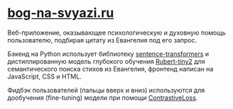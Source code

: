 # [bog-na-svyazi.ru](bog-na-svyazi.ru/)

Веб-приложение, оказывающее психологическую и духовную помощь пользователю, подбирая цитату из Евангелия под его запрос.

Бэкенд на Python использует библиотеку [sentence-transformers](https://huggingface.co/sentence-transformers) и дистиллированную модель глубокого обучения [Rubert-tiny2](https://huggingface.co/cointegrated/rubert-tiny2) для семантического поиска стихов из Евангелия, фронтенд написан на JavaScript, CSS и HTML.

Фидбэк пользователей (пальцы вверх и вниз) используются для дообучения (fine-tuning) модели при помощи [ContrastiveLoss](https://www.sbert.net/docs/package_reference/losses.html#contrastiveloss).
